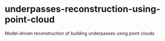 # underpasses-reconstruction-using-point-cloud
Model-driven reconstruction of building underpasses using point clouds
